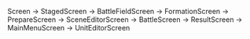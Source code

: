 

Screen -> StagedScreen -> BattleFieldScreen -> FormationScreen -> PrepareScreen
															   -> SceneEditorScreen
										    -> BattleScreen
											-> ResultScreen
		               -> MainMenuScreen
					   -> UnitEditorScreen
